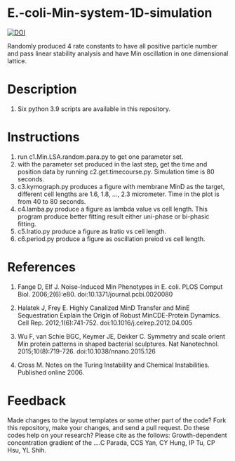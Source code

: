 # E.-coli-Min-system-1D-simulation
[![DOI](https://zenodo.org/badge/660496460.svg)](https://zenodo.org/badge/latestdoi/660496460)

Randomly produced 4 rate constants to have all positive particle number and pass linear stability analysis and have Min oscillation in one dimensional lattice.

# Description

1. Six python 3.9 scripts are available in this repository.

# Instructions

1. run c1.Min.LSA.random.para.py to get one parameter set.
2. with the parameter set produced in the last step, get the time and position data by running c2.get.timecourse.py. Simulation time is 80 seconds.
3. c3.kymograph.py produces a figure with membrane MinD as the target, different cell lengths are 1.6, 1.8, ..., 2.3 micrometer. Time in the plot is from 40 to 80 seconds.
4. c4.lamba.py produce a figure as lambda value vs cell length. This program produce better fitting result either uni-phase or bi-phasic fitting.
5. c5.Iratio.py produce a figure as Iratio vs cell length.
6. c6.period.py produce a figure as oscillation preiod vs cell length.

# References

1.  Fange D, Elf J. Noise-Induced Min Phenotypes in E. coli. PLOS Comput Biol. 2006;2(6):e80. doi:10.1371/journal.pcbi.0020080

2.	Halatek J, Frey E. Highly Canalized MinD Transfer and MinE Sequestration Explain the Origin of Robust MinCDE-Protein Dynamics. Cell Rep. 2012;1(6):741-752. doi:10.1016/j.celrep.2012.04.005

3.	Wu F, van Schie BGC, Keymer JE, Dekker C. Symmetry and scale orient Min protein patterns in shaped bacterial sculptures. Nat Nanotechnol. 2015;10(8):719-726. doi:10.1038/nnano.2015.126

4.	Cross M. Notes on the Turing Instability and Chemical Instabilities. Published online 2006.


# Feedback

Made changes to the layout templates or some other part of the code? Fork this repository, make your changes, and send a pull request.
Do these codes help on your research? Please cite as the follows: Growth-dependent concentration gradient of the ....C Parada, CCS Yan, CY Hung, IP Tu, CP Hsu, YL Shih.
